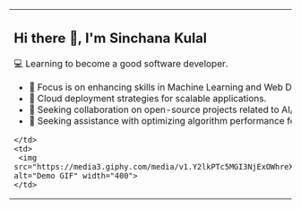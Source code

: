 <table>
  <tr>
    <td>

<h2>Hi there 👋, I'm Sinchana Kulal</h2>
<p>💻 Learning to become a good software developer.</p>

<ul>
  <li>📌 Focus is on enhancing skills in Machine Learning and Web Development, concentrating on practical applications of Python, MySQL, and modern web frameworks like React.js.</li>
  <li>🌱 Cloud deployment strategies for scalable applications.</li>
  <li>🤝 Seeking collaboration on open-source projects related to AI/ML or full-stack web development.</li>
  <li>💬 Seeking assistance with optimizing algorithm performance for large datasets and exploring new frameworks for building highly interactive user experiences.</li>
</ul>

    </td>
    <td>
     <img src="https://media3.giphy.com/media/v1.Y2lkPTc5MGI3NjExOWhreXZxb21kdWFnY3E5M3lubGdmYmw3dzBtNG9jcjBubG4yZHowNCZlcD12MV9pbnRlcm5hbF9naWZfYnlfaWQmY3Q9Zw/hpXdHPfFI5wTABdDx9/giphy.gif" alt="Demo GIF" width="400">
    </td>
  </tr>
</table>
